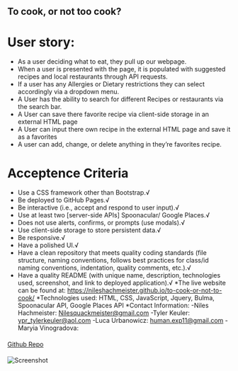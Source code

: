 ## To cook, or not too cook?
# User story:
* As a user deciding what to eat, they pull up our webpage.
* When a user is presented with the page, it is populated with suggested recipes and local restaurants through API requests.
* If a user has any Allergies or Dietary restrictions they can select accordingly via a dropdown menu.
* A User has the ability to search for different Recipes or restaurants via the search bar.
* A User can save there favorite recipe via client-side storage in an external HTML page
* A User can input there own recipe in the external HTML page and save it as a favorites
* A user can add, change, or delete anything in they’re favorites recipe.
# Acceptence Criteria
* Use a CSS framework other than Bootstrap.√
* Be deployed to GitHub Pages.√
* Be interactive (i.e., accept and respond to user input).√
* Use at least two [server-side APIs] Spoonacular/ Google Places.√
* Does not use alerts, confirms, or prompts (use modals).√
* Use client-side storage to store persistent data.√
* Be responsive.√
* Have a polished UI.√
* Have a clean repository that meets quality coding standards (file structure, naming conventions, follows best practices for class/id naming conventions, indentation, quality comments, etc.).√
* Have a quality README (with unique name, description, technologies used, screenshot, and link to deployed application).√
*The live website can be found at: https://nileshachmeister.github.io/to-cook-or-not-to-cook/
*Technologies used: HTML, CSS, JavaScript, Jquery, Bulma, Spoonacular API, Google Places API
*Contact Information:
-Niles Hachmeister: Nilesquackmeister@gmail.com
-Tyler Keuler: ypr_tylerkeuler@aol.com
-Luca Urbanowicz: human.exp11@gmail.com
-Maryia Vinogradova:
####
[Github Repo]()
####
![Screenshot](./git-images/Cook_SS.png)